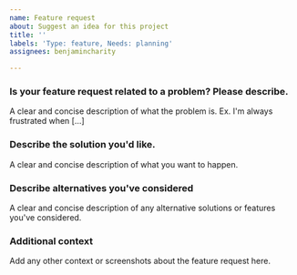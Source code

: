 ```yaml
---
name: Feature request
about: Suggest an idea for this project
title: ''
labels: 'Type: feature, Needs: planning'
assignees: benjamincharity

---
```


### Is your feature request related to a problem? Please describe.

A clear and concise description of what the problem is. Ex. I'm always frustrated when [...]


### Describe the solution you'd like.

A clear and concise description of what you want to happen.


### Describe alternatives you've considered

A clear and concise description of any alternative solutions or features you've considered.


### Additional context

Add any other context or screenshots about the feature request here.
